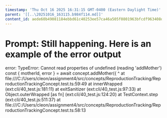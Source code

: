 ```yaml
---
timestamp: 'Thu Oct 16 2025 16:31:15 GMT-0400 (Eastern Daylight Time)'
parent: '[[..\20251016_163115.b984f114.md]]'
content_id: aede60b49081184ebbd61c40253ee57ca46a505f0801963bfcdf963408d4c8d3
---
```


# Prompt: Still happening. Here is an example of the error output

error: TypeError: Cannot read properties of undefined (reading 'addMother')
const { motherId, error } = await concept.addMother({
^
at file:///C:/Users/cleon/assignment4/src/concepts/ReproductionTracking/ReproductionTrackingConcept.test.ts:59:49
at innerWrapped (ext:cli/40\_test.js:181:11)
at exitSanitizer (ext:cli/40\_test.js:97:33)
at Object.outerWrapped \[as fn] (ext:cli/40\_test.js:124:20)
at TestContext.step (ext:cli/40\_test.js:511:37)
at file:///C:/Users/cleon/assignment4/src/concepts/ReproductionTracking/ReproductionTrackingConcept.test.ts:58:13
